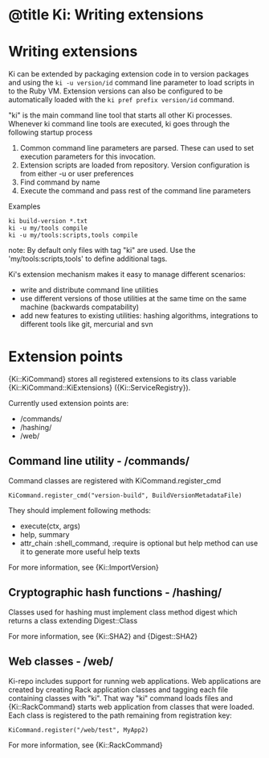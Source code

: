 # @title Ki: Writing extensions

# Writing extensions

Ki can be extended by packaging extension code in to version packages and using the `ki -u version/id` command line
parameter to load scripts in to the Ruby VM. Extension versions can also be configured to be automatically loaded
with the `ki pref prefix version/id` command.

"ki" is the main command line tool that starts all other Ki processes. Whenever ki command line tools
are executed, ki goes through the following startup process

1. Common command line parameters are parsed. These can used to set execution parameters for this invocation.
2. Extension scripts are loaded from repository. Version configuration is from either -u or user preferences
3. Find command by name
4. Execute the command and pass rest of the command line parameters

Examples

    ki build-version *.txt
    ki -u my/tools compile
    ki -u my/tools:scripts,tools compile

note: By default only files with tag "ki" are used. Use the 'my/tools:scripts,tools' to define additional tags.

Ki's extension mechanism makes it easy to manage different scenarios:
* write and distribute command line utilities
* use different versions of those utilities at the same time on the same machine (backwards compatability)
* add new features to existing utilities: hashing algorithms, integrations to different tools like git, mercurial and svn

# Extension points

{Ki::KiCommand} stores all registered extensions to its class variable {Ki::KiCommand::KiExtensions} ({Ki::ServiceRegistry}).

Currently used extension points are:

* /commands/
* /hashing/
* /web/

## Command line utility - /commands/

Command classes are registered with KiCommand.register_cmd

    KiCommand.register_cmd("version-build", BuildVersionMetadataFile)

They should implement following methods:

* execute(ctx, args)
* help, summary
* attr_chain :shell_command, :require is optional but help method can use it to generate more useful help texts

For more information, see {Ki::ImportVersion}

## Cryptographic hash functions - /hashing/

Classes used for hashing must implement class method digest which returns a class extending Digest::Class

For more information, see {Ki::SHA2} and {Digest::SHA2}

## Web classes - /web/

Ki-repo includes support for running web applications. Web applications are created by creating Rack application classes
and tagging each file containing classes with "ki". That way "ki" command loads files and {Ki::RackCommand} starts
web application from classes that were loaded. Each class is registered to the path remaining from registration key:

    KiCommand.register("/web/test", MyApp2)

For more information, see {Ki::RackCommand}